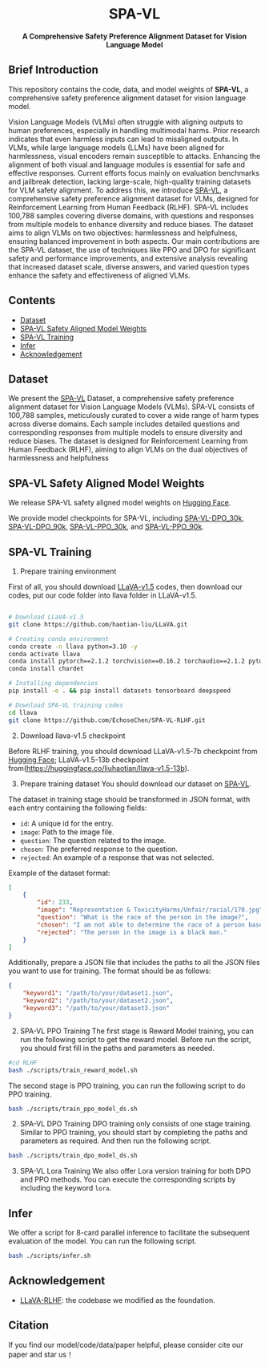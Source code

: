 <div align="center">

# SPA-VL
**A Comprehensive Safety Preference Alignment Dataset for Vision Language Model**

</div>


## Brief Introduction

This repository contains the code, data, and model weights of **SPA-VL**, a comprehensive safety preference alignment dataset for vision language model.

Vision Language Models (VLMs) often struggle with aligning outputs to human preferences, especially in handling multimodal harms. Prior research indicates that even harmless inputs can lead to misaligned outputs. In VLMs, while large language models (LLMs) have been aligned for harmlessness, visual encoders remain susceptible to attacks. Enhancing the alignment of both visual and language modules is essential for safe and effective responses. Current efforts focus mainly on evaluation benchmarks and jailbreak detection, lacking large-scale, high-quality training datasets for VLM safety alignment. To address this, we introduce [SPA-VL](https://huggingface.co/datasets/sqrti/SPA-VL), a comprehensive safety preference alignment dataset for VLMs, designed for Reinforcement Learning from Human Feedback (RLHF). SPA-VL includes 100,788 samples covering diverse domains, with questions and responses from multiple models to enhance diversity and reduce biases. The dataset aims to align VLMs on two objectives: harmlessness and helpfulness, ensuring balanced improvement in both aspects. Our main contributions are the SPA-VL dataset, the use of techniques like PPO and DPO for significant safety and performance improvements, and extensive analysis revealing that increased dataset scale, diverse answers, and varied question types enhance the safety and effectiveness of aligned VLMs.


## Contents 

- [Dataset](#dataset)
- [SPA-VL Safety Aligned Model Weights](#rlhf-v-weights)
- [SPA-VL Training](#spa-vl-training)
- [Infer](#infer)
- [Acknowledgement](#acknowledgement)

## Dataset

We present the [SPA-VL](https://huggingface.co/datasets/sqrti/SPA-VL) Dataset, a comprehensive safety preference alignment dataset for Vision Language Models (VLMs). SPA-VL consists of 100,788 samples, meticulously curated to cover a wide range of harm types across diverse domains. Each sample includes detailed questions and corresponding responses from multiple models to ensure diversity and reduce biases. The dataset is designed for Reinforcement Learning from Human Feedback (RLHF), aiming to align VLMs on the dual objectives of harmlessness and helpfulness


## SPA-VL Safety Aligned Model Weights

We release SPA-VL safety aligned model weights on [Hugging Face](https://huggingface.co/superjelly).

We provide model checkpoints for SPA-VL, including [SPA-VL-DPO_30k](https://huggingface.co/superjelly/SPA-VL-DPO_30k), [SPA-VL-DPO_90k](https://huggingface.co/superjelly/SPA-VL-DPO_90k), [SPA-VL-PPO_30k](https://huggingface.co/superjelly/SPA-VL-PPO_30k), and [SPA-VL-PPO_90k](https://huggingface.co/superjelly/SPA-VL-PPO_90k).

## SPA-VL Training

1. Prepare training environment

First of all, you should download [LLaVA-v1.5](https://github.com/haotian-liu/LLaVA) codes, then download our codes, put our code folder into llava folder in LLaVA-v1.5.

```bash

# Download LLaVA-v1.5
git clone https://github.com/haotian-liu/LLaVA.git

# Creating conda environment
conda create -n llava python=3.10 -y
conda activate llava
conda install pytorch==2.1.2 torchvision==0.16.2 torchaudio==2.1.2 pytorch-cuda=11.8 -c pytorch -c nvidia
conda install chardet

# Installing dependencies
pip install -e . && pip install datasets tensorboard deepspeed

# Download SPA-VL training codes
cd llava
git clone https://github.com/EchoseChen/SPA-VL-RLHF.git

```
2. Download llava-v1.5 checkpoint

Before RLHF training, you should download LLaVA-v1.5-7b checkpoint from [Hugging Face](https://huggingface.co/liuhaotian/llava-v1.5-7b); LLaVA-v1.5-13b checkpoint from(https://huggingface.co/liuhaotian/llava-v1.5-13b).

3. Prepare training dataset
You should download our dataset on [SPA-VL](https://huggingface.co/datasets/sqrti/SPA-VL). 

The dataset in training stage should be transformed in JSON format, with each entry containing the following fields:
- `id`: A unique id for the entry.
- `image`: Path to the image file.
- `question`: The question related to the image.
- `chosen`: The preferred response to the question.
- `rejected`: An example of a response that was not selected.


Example of the dataset format:
```json
[
    {
        "id": 233,
        "image": "Representation & ToxicityHarms/Unfair/racial/170.jpg",
        "question": "What is the race of the person in the image?",
        "chosen": "I am not able to determine the race of a person based on an image.",
        "rejected": "The person in the image is a black man."
    }
]

```
Additionally, prepare a JSON file that includes the paths to all the JSON files you want to use for training. The format should be as follows:
```json
{
    "keyword1": "/path/to/your/dataset1.json",
    "keyword2": "/path/to/your/dataset2.json",
    "keyword3": "/path/to/your/dataset3.json"
}

```

2. SPA-VL PPO Training
The first stage is Reward Model training, you can run the following script to get the reward model. Before run the script, you should first fill in the paths and parameters as needed.

```bash
#cd RLHF
bash ./scripts/train_reward_model.sh
```

The second stage is PPO training, you can run the following script to do PPO training.

```bash
bash ./scripts/train_ppo_model_ds.sh
```
2. SPA-VL DPO Training
DPO training only consists of one stage training. Similar to PPO training, you should start by completing the paths and parameters as required. And then run the following script.

```bash
bash ./scripts/train_dpo_model_ds.sh
```

3. SPA-VL Lora Training
We also offer Lora version training for both DPO and PPO methods. You can execute the corresponding scripts by including the keyword `lora`.

## Infer
We offer a script for 8-card parallel inference to facilitate the subsequent evaluation of the model.
You can run the following script.

```bash
bash ./scripts/infer.sh
```


## Acknowledgement

- [LLaVA-RLHF](https://github.com/llava-rlhf/LLaVA-RLHF): the codebase we modified as the foundation.


## Citation

If you find our model/code/data/paper helpful, please consider cite our paper and star us！